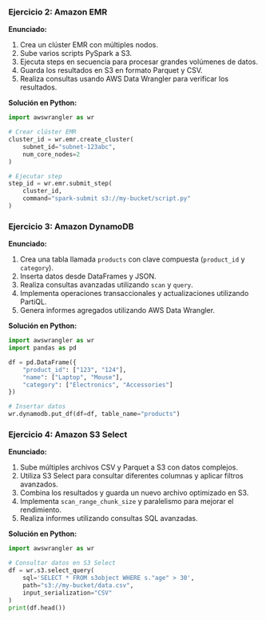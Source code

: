 ### Ejercicio 2: Amazon EMR
**Enunciado:**
1. Crea un clúster EMR con múltiples nodos.
2. Sube varios scripts PySpark a S3.
3. Ejecuta steps en secuencia para procesar grandes volúmenes de datos.
4. Guarda los resultados en S3 en formato Parquet y CSV.
5. Realiza consultas usando AWS Data Wrangler para verificar los resultados.

**Solución en Python:**
```python
import awswrangler as wr

# Crear clúster EMR
cluster_id = wr.emr.create_cluster(
    subnet_id="subnet-123abc",
    num_core_nodes=2
)

# Ejecutar step
step_id = wr.emr.submit_step(
    cluster_id,
    command="spark-submit s3://my-bucket/script.py"
)
```

### Ejercicio 3: Amazon DynamoDB
**Enunciado:**
1. Crea una tabla llamada `products` con clave compuesta (`product_id` y `category`).
2. Inserta datos desde DataFrames y JSON.
3. Realiza consultas avanzadas utilizando `scan` y `query`.
4. Implementa operaciones transaccionales y actualizaciones utilizando PartiQL.
5. Genera informes agregados utilizando AWS Data Wrangler.

**Solución en Python:**
```python
import awswrangler as wr
import pandas as pd

df = pd.DataFrame({
    "product_id": ["123", "124"],
    "name": ["Laptop", "Mouse"],
    "category": ["Electronics", "Accessories"]
})

# Insertar datos
wr.dynamodb.put_df(df=df, table_name="products")
```

### Ejercicio 4: Amazon S3 Select
**Enunciado:**
1. Sube múltiples archivos CSV y Parquet a S3 con datos complejos.
2. Utiliza S3 Select para consultar diferentes columnas y aplicar filtros avanzados.
3. Combina los resultados y guarda un nuevo archivo optimizado en S3.
4. Implementa `scan_range_chunk_size` y paralelismo para mejorar el rendimiento.
5. Realiza informes utilizando consultas SQL avanzadas.

**Solución en Python:**
```python
import awswrangler as wr

# Consultar datos en S3 Select
df = wr.s3.select_query(
    sql='SELECT * FROM s3object WHERE s."age" > 30',
    path="s3://my-bucket/data.csv",
    input_serialization="CSV"
)
print(df.head())
```